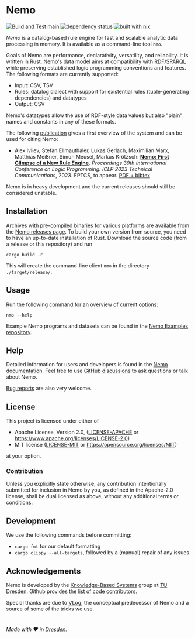 # Nemo

[![Build and Test main](https://img.shields.io/github/actions/workflow/status/knowsys/nemo/build.yml?branch=main&label=build)](https://github.com/knowsys/nemo/actions/workflows/build.yml)
[![dependency status](https://deps.rs/repo/github/knowsys/nemo/status.svg)](https://deps.rs/repo/github/knowsys/nemo)
[![built with nix](https://img.shields.io/static/v1?logo=nixos&logoColor=white&label=&message=Built%20with%20Nix&color=41439a)](https://builtwithnix.org)

*Nemo* is a datalog-based rule engine for fast and scalable analytic data processing in memory. It is available as a command-line tool ```nmo```.

Goals of Nemo are performance, declarativity, versatility, and reliability. It is written in Rust. Nemo's data model aims at compatibility with [RDF](https://www.w3.org/TR/rdf11-concepts/)/[SPARQL](https://www.w3.org/TR/sparql11-overview/) while preserving established logic programming conventions and features. The following formats are currently supported:
- Input: CSV, TSV
- Rules: datalog dialect with support for existential rules (tuple-generating dependencies) and datatypes
- Output: CSV

Nemo's datatypes allow the use of RDF-style data values but also "plain" names and constants in any of these formats.

The following [publication](https://github.com/knowsys/nemo/wiki/Publications) gives a first overview of the system and can be used for citing Nemo:

* Alex Ivliev, Stefan Ellmauthaler, Lukas Gerlach, Maximilian Marx, Matthias Meißner, Simon Meusel, Markus Krötzsch: **[Nemo: First Glimpse of a New Rule Engine](https://iccl.inf.tu-dresden.de/web/Inproceedings3354/en).** _Proceedings 39th International Conference on Logic Programming: ICLP 2023 Technical Communications_, 2023. EPTCS, to appear. <a href="https://iccl.inf.tu-dresden.de/web/Inproceedings3354/en">PDF + bibtex</a>

Nemo is in heavy development and the current releases should still be considered unstable.

## Installation

Archives with pre-compiled binaries for various platforms are available from the
[Nemo releases page](https://github.com/knowsys/nemo/releases).
To build your own version from source, you need to have an up-to-date installation of Rust.
Download the source code (from a release or this repository) and run

 `cargo build -r`
 
This will create the command-line client `nmo` in the directory `./target/release/`.

## Usage

Run the following command for an overview of current options:

`nmo --help`

Example Nemo programs and datasets can be found in the [Nemo Examples repository](https://github.com/knowsys/nemo-examples).

## Help

Detailed information for users and developers is found in the [Nemo documentation](https://github.com/knowsys/nemo/wiki/Nemo-documentation).
Feel free to use [GitHub discussions](https://github.com/knowsys/nemo/discussions) to ask questions or talk about Nemo.

[Bug reports](https://github.com/knowsys/nemo/issues) are also very welcome.

## License

This project is licensed under either of

- Apache License, Version 2.0, ([LICENSE-APACHE](LICENSE-APACHE) or
  https://www.apache.org/licenses/LICENSE-2.0)
- MIT license ([LICENSE-MIT](LICENSE-MIT) or
  https://opensource.org/licenses/MIT)

at your option.

### Contribution

Unless you explicitly state otherwise, any contribution intentionally submitted for inclusion in Nemo by you, as defined in the Apache-2.0 license, shall be dual licensed as above, without any additional terms or conditions.

## Development

We use the following commands before committing:
- `cargo fmt` for our default formatting 
- `cargo clippy --all-targets`, followed by a (manual) repair of any issues

## Acknowledgements

Nemo is developed by the [Knowledge-Based Systems](https://kbs.inf.tu-dresden.de/) group at [TU Dresden](https://tu-dresden.de). Github provides the [list of code contributors](https://github.com/knowsys/nemo/graphs/contributors).

Special thanks are due to [VLog](https://github.com/karmaresearch/vlog), the conceptual predecessor of Nemo and a source of some of the tricks we use.

#

*Made with ❤️ in [Dresden](https://www.dresden.de).*
